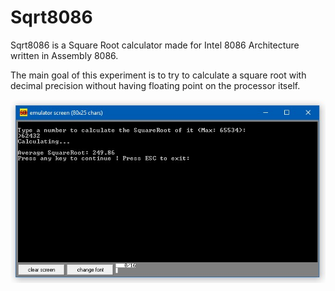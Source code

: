 # Sqrt8086
Sqrt8086 is a Square Root calculator made for Intel 8086 Architecture written in Assembly 8086.

The main goal of this experiment is to try  to calculate a square root with decimal precision without having floating point on the processor itself. 

![thumbnail.jpg](thumbnail.jpg)